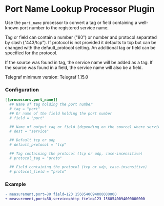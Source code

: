 # Port Name Lookup Processor Plugin

Use the `port_name` processor to convert a tag or field containing a well-known port number to the registered service name.

Tag or field can contain a number ("80") or number and protocol separated by slash ("443/tcp"). If protocol is not provided it defaults to tcp but can be changed with the default_protocol setting. An additional tag or field can be specified for the protocol.

If the source was found in tag, the service name will be added as a tag. If the source was found in a field, the service name will also be a field.

Telegraf minimum version: Telegraf 1.15.0

### Configuration

```toml
[[processors.port_name]]
  ## Name of tag holding the port number
  # tag = "port"
  ## Or name of the field holding the port number
  # field = "port"

  ## Name of output tag or field (depending on the source) where service name will be added
  # dest = "service"

  ## Default tcp or udp
  # default_protocol = "tcp"

  ## Tag containing the protocol (tcp or udp, case-insensitive)
  # protocol_tag = "proto"

  ## Field containing the protocol (tcp or udp, case-insensitive)
  # protocol_field = "proto"
```

### Example

```diff
- measurement,port=80 field=123 1560540094000000000
+ measurement,port=80,service=http field=123 1560540094000000000
```
